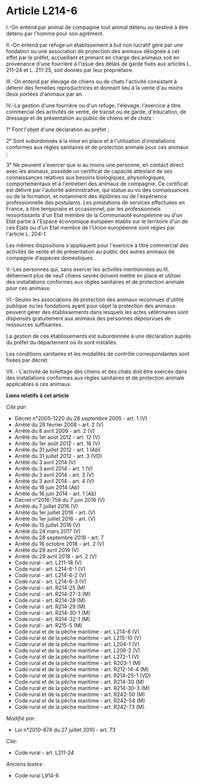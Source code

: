 # Article L214-6

I.-On entend par animal de compagnie tout animal détenu ou destiné à être détenu par l'homme pour son agrément. 

II.-On entend par refuge un établissement à but non lucratif géré par une fondation ou une association de protection des
animaux désignée à cet effet par le préfet, accueillant et prenant en charge des animaux soit en provenance d'une fourrière à
l'issue des délais de garde fixés aux articles L. 211-24 et L. 211-25, soit donnés par leur propriétaire. 

III.-On entend par élevage de chiens ou de chats l'activité consistant à détenir des femelles reproductrices et donnant lieu
à la vente d'au moins deux portées d'animaux par an. 

IV.-La gestion d'une fourrière ou d'un refuge, l'élevage, l'exercice à titre commercial des activités de vente, de transit ou
de garde, d'éducation, de dressage et de présentation au public de chiens et de chats : 

1° Font l'objet d'une déclaration au préfet ; 

2° Sont subordonnés à la mise en place et à l'utilisation d'installations conformes aux règles sanitaires et de protection
animale pour ces animaux ; 

3° Ne peuvent s'exercer que si au moins une personne, en contact direct avec les animaux, possède un certificat de capacité
attestant de ses connaissances relatives aux besoins biologiques, physiologiques, comportementaux et à l'entretien des
animaux de compagnie. Ce certificat est délivré par l'autorité administrative, qui statue au vu des connaissances ou de la
formation, et notamment des diplômes ou de l'expérience professionnelle des postulants. Les prestations de services
effectuées en France, à titre temporaire et occasionnel, par les professionnels ressortissants d'un Etat membre de la
Communauté européenne ou d'un Etat partie à l'Espace économique européen établis sur le territoire d'un de ces Etats ou d'un
Etat membre de l'Union européenne sont régies par l'article L. 204-1. 

Les mêmes dispositions s'appliquent pour l'exercice à titre commercial des activités de vente et de présentation au public
des autres animaux de compagnie d'espèces domestiques. 

V.-Les personnes qui, sans exercer les activités mentionnées au III, détiennent plus de neuf chiens sevrés doivent mettre en
place et utiliser des installations conformes aux règles sanitaires et de protection animale pour ces animaux. 

VI.-Seules les associations de protection des animaux reconnues d'utilité publique ou les fondations ayant pour objet la
protection des animaux peuvent gérer des établissements dans lesquels les actes vétérinaires sont dispensés gratuitement aux
animaux des personnes dépourvues de ressources suffisantes. 

La gestion de ces établissements est subordonnée à une déclaration auprès du préfet du département où ils sont installés. 

Les conditions sanitaires et les modalités de contrôle correspondantes sont fixées par décret.

VII. - L'activité de toilettage des chiens et des chats doit être exercée dans des installations conformes aux règles
sanitaires et de protection animale applicables à ces animaux.

**Liens relatifs à cet article**

_Cité par_:

  - Décret n°2005-1220 du 28 septembre 2005 - art. 1 (V)
  - Arrêté du 28 février 2008 - art. 2 (V)
  - Arrêté du 8 avril 2009 - art. 2 (V)
  - Arrêté du 1er août 2012 - art. 12 (V)
  - Arrêté du 1er août 2012 - art. 16 (V)
  - Arrêté du 31 juillet 2012 - art. 1 (Ab)
  - Arrêté du 31 juillet 2012 - art. 3 (VD)
  - Arrêté du 3 avril 2014 (V)
  - Arrêté du 3 avril 2014 - art. 1 (V)
  - Arrêté du 3 avril 2014 - art. 3 (V)
  - Arrêté du 3 avril 2014 - art. 4 (V)
  - Arrêté du 16 juin 2014 (Ab)
  - Arrêté du 16 juin 2014 - art. 1 (Ab)
  - Décret n°2016-758 du 7 juin 2016 (V)
  - Arrêté du 7 juillet 2016 (V)
  - Arrêté du 1er juillet 2016 - art.   (V)
  - Arrêté du 1er juillet 2016 - art. (V)
  - Arrêté du 15 juillet 2016 (V)
  - Arrêté du 24 mars 2017 (V)
  - Arrêté du 28 septembre 2018 - art. 7
  - Arrêté du 16 octobre 2018 - art. 2 (V)
  - Arrêté du 29 avril 2019 (V)
  - Arrêté du 29 avril 2019 - art. 2 (V)
  - Code rural - art. L211-18 (V)
  - Code rural - art. L214-6-1 (V)
  - Code rural - art. L214-6-2 (V)
  - Code rural - art. L214-6-3 (V)
  - Code rural - art. R214-25 (M)
  - Code rural - art. R214-27-3 (M)
  - Code rural - art. R214-28 (M)
  - Code rural - art. R214-29 (M)
  - Code rural - art. R214-30-1 (M)
  - Code rural - art. R214-32-1 (M)
  - Code rural - art. R215-5 (M)
  - Code rural et  de la pêche maritime - art. L214-8 (V)
  - Code rural et  de la pêche maritime - art. L215-10 (V)
  - Code rural et de la pêche maritime - art. L204-1 (V)
  - Code rural et de la pêche maritime - art. L206-2 (V)
  - Code rural et de la pêche maritime - art. L272-1 (V)
  - Code rural et de la pêche maritime - art. R203-1 (M)
  - Code rural et de la pêche maritime - art. R212-14-4 (M)
  - Code rural et de la pêche maritime - art. R214-25-1 (VD)
  - Code rural et de la pêche maritime - art. R214-30 (M)
  - Code rural et de la pêche maritime - art. R214-30-3 (M)
  - Code rural et de la pêche maritime - art. R242-50 (M)
  - Code rural et de la pêche maritime - art. R242-54 (M)
  - Code rural et de la pêche maritime - art. R242-73 (M)

_Modifié par_:

  - Loi n°2010-874 du 27 juillet 2010 - art. 73

_Cite_:

  - Code rural - art. L211-24

_Anciens textes_:

  - Code rural L914-6

